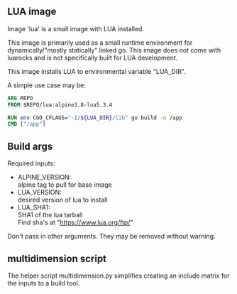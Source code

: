 ## LUA image

Image 'lua' is a small image with LUA installed.

This image is primarily used as a small runtime environment for dynamically/"mostly statically" linked go.
This image does not come with luarocks and is not specifically built for LUA development.

This image installs LUA to environmental variable "LUA_DIR".

A simple use case may be:
```Dockerfile
ARG REPO
FROM $REPO/lua:alpine3.8-lua5.3.4

RUN env CGO_CFLAGS="-I/${LUA_DIR}/lib" go build -o /app
CMD ["/app"]
```

## Build args
Required inputs:
* ALPINE_VERSION:   
  alpine tag to pull for base image
* LUA_VERSION:   
  desired version of lua to install
* LUA_SHA1:  
  SHA1 of the lua tarball  
  Find sha's at "https://www.lua.org/ftp/"

Don't pass in other arguments. They may be removed without warning.

## multidimension script
The helper script multidimension.py simplifies creating an include matrix for the inputs to a build tool.
